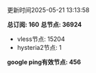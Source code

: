 更新时间2025-05-21 13:13:58

**总订阅: 160**
**总节点: 36924**
- vless节点: 15204
- hysteria2节点: 1

**google ping有效节点: 456**
